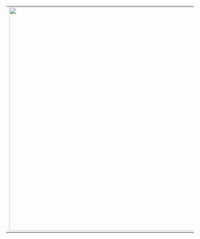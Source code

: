 
<table width="100%"> 
  <tr>
  <td width="50%">
<img src="https://media.giphy.com/media/GoWH9YV4t3n4Q/giphy.gif" width="600">
<td width="50%">
    
[![Linkedin: miroslavbass](https://img.shields.io/badge/-miroslavbass-blue?style=flat-square&logo=Linkedin&logoColor=white&link=https://www.linkedin.com/in/miroslavbass/)](https://www.linkedin.com/in/miroslavbass/) [![Gmail Badge](https://img.shields.io/badge/-GMAIL-c14438?style=flat-square&logo=Gmail&logoColor=white&link=mailto:bassmiroslav@gmail.com)](mailto:bassmiroslav@gmail.com) ![visitors](https://visitor-badge.laobi.icu/badge?page_id=mrslv-bss.mrslv-bss) 
  

![](https://img.shields.io/badge/Code-Python-informational?style=flat&logo=python&logoColor=white&color=6aa6f8)
![](https://img.shields.io/badge/Framework-Golem-informational?style=flat&logo=python&logoColor=white&color=6aa6f8)
![](https://img.shields.io/badge/Framework-PyTest-informational?style=flat&logo=python&logoColor=white&color=6aa6f8)
![](https://img.shields.io/badge/Java-TestNG-informational?style=flat&logo=java&logoColor=white&color=6aa6f8)

![](https://img.shields.io/badge/Raspberry-Pi-informational?style=flat&logo=RaspberryPi&logoColor=lightpink&color=FF69B4)
![](https://img.shields.io/badge/Pico-informational?style=flat&logo=RaspberryPi&logoColor=white&color=FF69B4)



  
[![Open Source Love](https://badges.frapsoft.com/os/v2/open-source-175x29.png?v=103)](https://github.com/ellerbrock/open-source-badges/)
